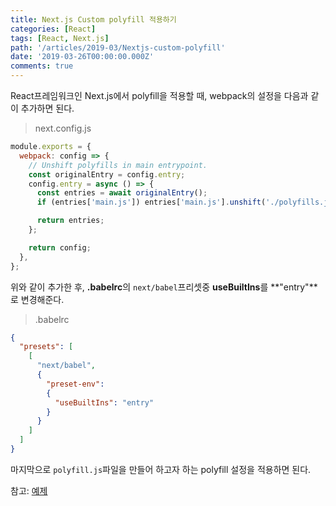 ```yaml
---
title: Next.js Custom polyfill 적용하기
categories: [React]
tags: [React, Next.js]
path: '/articles/2019-03/Nextjs-custom-polyfill'
date: '2019-03-26T00:00:00.000Z'
comments: true
---
```


React프레임워크인 Next.js에서 polyfill을 적용할 때, webpack의 설정을 다음과 같이 추가하면 된다.

> next.config.js

```javascript
module.exports = {
  webpack: config => {
    // Unshift polyfills in main entrypoint.
    const originalEntry = config.entry;
    config.entry = async () => {
      const entries = await originalEntry();
      if (entries['main.js']) entries['main.js'].unshift('./polyfills.js');

      return entries;
    };

    return config;
  },
};
```

위와 같이 추가한 후, **.babelrc**의 `next/babel`프리셋중 **useBuiltIns**를 **"entry"**로 변경해준다.

> .babelrc

```JSON
{
  "presets": [
    [
      "next/babel",
      {
        "preset-env":
        {
          "useBuiltIns": "entry"
        }
      }
    ]
  ]
}
```

마지막으로 `polyfill.js`파일을 만들어 하고자 하는 polyfill 설정을 적용하면 된다.

참고: [예제](https://github.com/zeit/next.js/issues/2060)
